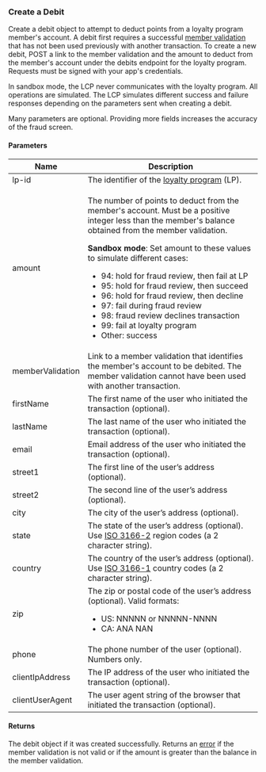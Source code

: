 ### Create a Debit

Create a debit object to attempt to deduct points from a loyalty program member's account. A debit first requires a successful [member validation](#member-validations) that has not been used previously with another transaction. To create a new debit, POST a link to the member validation and the amount to deduct from the member's account under the debits endpoint for the loyalty program. Requests must be signed with your app's credentials.

In sandbox mode, the LCP never communicates with the loyalty program. All operations are simulated. The LCP simulates different success and failure responses depending on the parameters sent when creating a debit.

Many parameters are optional. Providing more fields increases the accuracy of the fraud screen.

#### Parameters

<table>
    <thead>
        <tr>
            <th>Name</th>
            <th>Description</th>
        </tr>
    </thead>
    <tbody>
        <tr>
            <td>lp-id</td>
            <td>The identifier of the <a href="#loyalty-programs">loyalty program</a> (LP).</td>
        </tr>
        <tr>
            <td>amount</td>
            <td><p>The number of points to deduct from the member's account. Must be a positive integer less than the member's balance obtained from the member validation.</p>
                <p><strong>Sandbox mode</strong>: Set amount to these values to simulate different cases:
                    <ul>
                        <li>94: hold for fraud review, then fail at LP</li>
                        <li>95: hold for fraud review, then succeed</li>
                        <li>96: hold for fraud review, then decline</li>
                        <li>97: fail during fraud review</li>
                        <li>98: fraud review declines transaction</li>
                        <li>99: fail at loyalty program</li>
                        <li>Other: success</li>
                    </ul>
                </p>
            </td>
        </tr>
        <tr>
            <td>memberValidation</td>
            <td>Link to a member validation that identifies the member's account to be debited. The member validation cannot have been used with another transaction.</td>
        </tr>
        <tr>
            <td>firstName</td>
            <td>The first name of the user who initiated the transaction (optional).</td>
        </tr>
        <tr>
            <td>lastName</td>
            <td>The last name of the user who initiated the transaction (optional).</td>
        </tr>
        <tr>
            <td>email</td>
            <td>Email address of the user who initiated the transaction (optional).</td>
        </tr>
        <tr>
            <td>street1</td>
            <td>The first line of the user’s address (optional).</td>
        </tr>
        <tr>
            <td>street2</td>
            <td>The second line of the user’s address (optional).</td>
        </tr>
        <tr>
            <td>city</td>
            <td>The city of the user’s address (optional).</td>
        </tr>
        <tr>
            <td>state</td>
            <td>The state of the user’s address (optional). Use <a href="http://en.wikipedia.org/wiki/ISO_3166-2">ISO 3166-2</a> region codes (a 2 character string).</td>
        </tr>
        <tr>
            <td>country</td>
            <td>The country of the user’s address (optional). Use <a href="http://en.wikipedia.org/wiki/ISO_3166-1">ISO 3166-1</a> country codes (a 2 character string).</td>
        </tr>
        <tr>
            <td>zip</td>
            <td>The zip or postal code of the user’s address (optional). Valid formats:
                <ul>
                    <li>US: NNNNN or NNNNN-NNNN</li>
                    <li>CA: ANA NAN</li>
                </ul>
            </td>
        </tr>
        <tr>
            <td>phone</td>
            <td>The phone number of the user (optional). Numbers only.</td>
        </tr>
        <tr>
            <td>clientIpAddress</td>
            <td>The IP address of the user who initiated the transaction (optional).</td>
        </tr>
        <tr>
            <td>clientUserAgent</td>
            <td>The user agent string of the browser that initiated the transaction (optional).</td>
        </tr>
    </tbody>
</table>

#### Returns

The debit object if it was created successfully. Returns an [error](./?doc=reference-manual#errors) if the member validation is not valid or if the amount is greater than the balance in the member validation.













